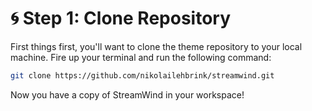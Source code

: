 # 🌀 Step 1: Clone Repository

First things first, you'll want to clone the theme repository to your local machine. Fire up your terminal and run the following command:

```bash
git clone https://github.com/nikolailehbrink/streamwind.git
```

Now you have a copy of StreamWind in your workspace!
